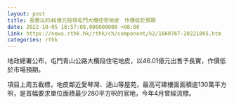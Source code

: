 ```yaml
---
layout: post
title: 長實以約46億元投得屯門大欖住宅地皮　作價低於預期
date: 2022-10-05 18:57:08.000000000 +08:00
link: https://news.rthk.hk/rthk/ch/component/k2/1669767-20221005.htm
categories: rthk
---
```


地政總署公布，屯門青山公路大欖段住宅地皮，以46.01億元出售予長實，作價低於市場預期。

項目上周五截標，地皮鄰近愛琴灣、漣山等屋苑，最高可建樓面面積逾130萬平方呎，是首幅要求單位面積最少280平方呎的官地，今年4月曾經流標。
